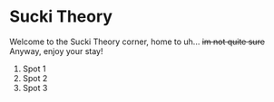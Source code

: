 # Sucki Theory
Welcome to the Sucki Theory corner, home to uh... ~~im not quite sure~~<br />
Anyway, enjoy your stay!
1. Spot 1
1. Spot 2
1. Spot 3
